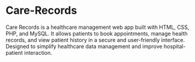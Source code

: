 # Care-Records
Care Records is a healthcare management web app built with HTML, CSS, PHP, and MySQL. It allows patients to book appointments, manage health records, and view patient history in a secure and user-friendly interface. Designed to simplify healthcare data management and improve hospital-patient interaction.
